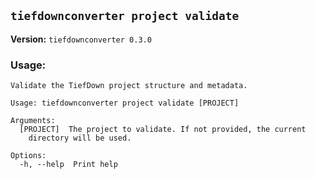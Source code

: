 ## `tiefdownconverter project validate`

**Version:** `tiefdownconverter 0.3.0`

### Usage:
```
Validate the TiefDown project structure and metadata.

Usage: tiefdownconverter project validate [PROJECT]

Arguments:
  [PROJECT]  The project to validate. If not provided, the current
    directory will be used.

Options:
  -h, --help  Print help
```

